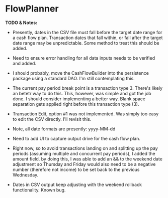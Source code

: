 # FlowPlanner


**TODO & Notes:**

* Presently, dates in the CSV file must fall before the target date range for a cash flow plan.  Transaction dates that
fall within, or fall after the target date range may be unpredictable.  Some method to treat this should be added.

* Need to ensure error handling for all data inputs needs to be verified and added.

* I should probably, move the CashFlowBuilder into the persistence package using a standard DAO.  I'm still contemplating
this.

* The current pay period break point is a transaction type 3.  There's likely an betetr way to do this.  This, however, 
was simple and got the job done.  I should consider implementing a better way.  Blank space separation gets applied 
right before this transaction type (3).   

* Transaction Edit, option #1 was not implemented.  Was simply too easy to edit the CSV directly.  I'll revisit this.

* Note, all date formats are presently:  yyyy-MM-dd

* Need to add UI to capture output drive for the cash flow plan.  

* Right now, so to avoid transactions landing on and splitting up the pay periods (assuming multiple and concurrent 
pay periods), I added the amount field.  by doing this, I was able to add an && to the weekend date adjustment so 
Thursday and Friday would also need to be a negative number (therefore not income) to be set back to the previous 
Wednesday.

* Dates in CSV output keep adjusting with the weekend rollback functionality.  Known bug.